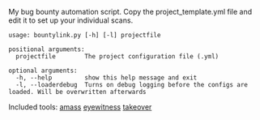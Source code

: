 My bug bounty automation script.
Copy the project_template.yml file and edit it to set up your individual scans.
```
usage: bountylink.py [-h] [-l] projectfile

positional arguments:
  projectfile        The project configuration file (.yml)

optional arguments:
  -h, --help         show this help message and exit
  -l, --loaderdebug  Turns on debug logging before the configs are loaded. Will be overwritten afterwards
```
Included tools:
[amass](https://github.com/OWASP/Amass)
[eyewitness](https://github.com/FortyNorthSecurity/EyeWitness)
[takeover](https://github.com/m4ll0k/takeover)
